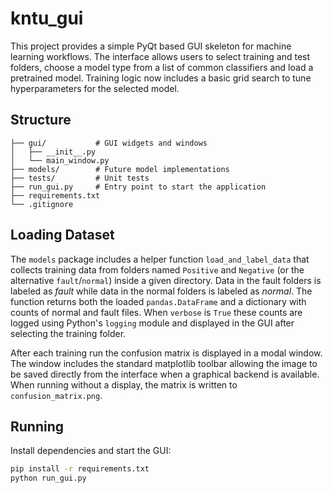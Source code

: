 # kntu_gui

This project provides a simple PyQt based GUI skeleton for machine learning workflows.
The interface allows users to select training and test folders, choose a model type
from a list of common classifiers and load a pretrained model. Training logic now
includes a basic grid search to tune hyperparameters for the selected model.

## Structure

```
├── gui/           # GUI widgets and windows
│   ├── __init__.py
│   └── main_window.py
├── models/        # Future model implementations
├── tests/         # Unit tests
├── run_gui.py     # Entry point to start the application
├── requirements.txt
└── .gitignore
```

## Loading Dataset

The `models` package includes a helper function `load_and_label_data` that
collects training data from folders named `Positive` and `Negative` (or the
alternative `fault`/`normal`) inside a given directory. Data in the fault
folders is labeled as *fault* while data in the normal folders is labeled as
*normal*. The function returns both the loaded ``pandas.DataFrame`` and a
dictionary with counts of normal and fault files.
When ``verbose`` is ``True`` these counts are logged using Python's
``logging`` module and displayed in the GUI after selecting the training folder.

After each training run the confusion matrix is displayed in a modal window.
The window includes the standard matplotlib toolbar allowing the image to be
saved directly from the interface when a graphical backend is available.  When
running without a display, the matrix is written to ``confusion_matrix.png``.

## Running

Install dependencies and start the GUI:

```bash
pip install -r requirements.txt
python run_gui.py
```
